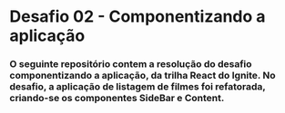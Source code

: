 # Desafio 02 - Componentizando a aplicação

### O seguinte repositório contem a resolução do desafio componentizando a aplicação, da trilha React do Ignite. No desafio, a aplicação de listagem de filmes foi refatorada, criando-se os componentes SideBar e Content.

